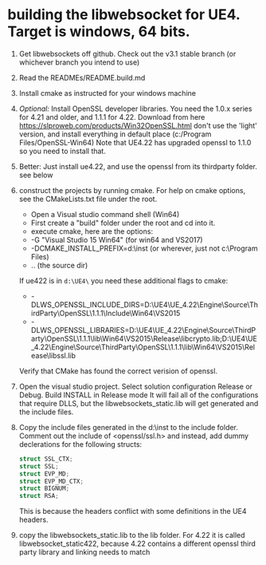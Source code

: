 # building the libwebsocket for UE4.  Target is windows, 64 bits.

1. Get libwebsockets off github.  Check out the v3.1 stable branch (or whichever branch you intend to use)
2. Read the READMEs/README.build.md
3. Install cmake as instructed for your windows machine

4. *Optional:* Install OpenSSL developer libraries.
   You need the 1.0.x series for 4.21 and older, and 1.1.1 for 4.22.
   Download from here https://slproweb.com/products/Win32OpenSSL.html don't use the 'light' version, and install everything in default place (c:/Program Files/OpenSSL-Win64)
   Note that UE4.22 has upgraded openssl to 1.1.0 so you need to install that.

5. Better: Just install ue4.22, and use the openssl from its thirdparty folder. see below

6. construct the projects by running cmake.  For help on cmake options, see the CMakeLists.txt file under the root.
   - Open a Visual studio command shell (Win64)
   - First create a "build" folder under the root and cd into it.
   - execute cmake, here are the options:
   - -G "Visual Studio 15 Win64"  (for win64 and VS2017)
   - -DCMAKE_INSTALL_PREFIX=d:\inst  (or wherever, just not c:\Program Files\)
   - ..  (the source dir)

   If ue422 is in `d:\UE4\` you need these additional flags to cmake:
     - -DLWS_OPENSSL_INCLUDE_DIRS=D:\UE4\UE_4.22\Engine\Source\ThirdParty\OpenSSL\1.1.1\Include\Win64\VS2015
     - -DLWS_OPENSSL_LIBRARIES=D:\UE4\UE_4.22\Engine\Source\ThirdParty\OpenSSL\1.1.1\lib\Win64\VS2015\Release\libcrypto.lib;D:\UE4\UE_4.22\Engine\Source\ThirdParty\OpenSSL\1.1.1\lib\Win64\VS2015\Release\libssl.lib

   Verify that CMake has found the correct verision of openssl.

6. Open the visual studio project.  Select solution configuration Release or Debug.  Build INSTALL in Release mode
   It will fail all of the configurations that require DLLS, but the libwebsockets_static.lib will get generated and the
   include files.

7. Copy the include files generated in the d:\inst to the include folder.  Comment out the include of <openssl/ssl.h> and
   instead, add dummy declerations for the following structs:  
   ```C++
   struct SSL_CTX;
   struct SSL;
   struct EVP_MD;
   struct EVP_MD_CTX;
   struct BIGNUM;
   struct RSA;
   ```
   This is because the headers conflict with some definitions in the UE4 headers. 

8. copy the libwebsockets_static.lib to the lib folder.  For 4.22 it is called libwebsocket_static422, because
   4.22 contains a different openssl third party library and linking needs to match

